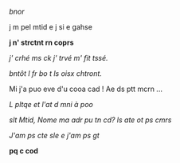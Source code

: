 *bnor*

j m pel mtid e j si e gahse 

**j n' strctnt rn coprs**

*j' crhé ms ck j' trvé m' fit tssé.*

*bntôt l fr bo t ls oisx chtront.*

Mi j'a puo eve d'u cooa cad ! Ae ds ptt mcrn ...


*L pltqe et l'at d mni à poo*

*slt Mtid, Nome ma adr pu tn cd? ls ate ot ps cmrs*


*J'am ps cte sle e j'am ps gt*


**pq c cod**
